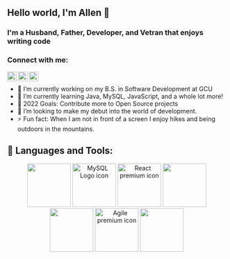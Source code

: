## Hello world, I'm Allen 👋
### I'm a Husband, Father, Developer, and Vetran that enjoys writing code

### Connect with me:
[<img align="left" alt="TheMightyCraig | LinkedIn" width="22px" src="https://cdn.jsdelivr.net/npm/simple-icons@v3/icons/linkedin.svg" />][linkedin]
[<img align="left" alt="TheMightyCraig | Instagram" width="22px" src="https://cdn.jsdelivr.net/npm/simple-icons@v3/icons/pluralsight.svg" />][pluralsight]
[<img align="left" alt="TheMightyCraig | YouTube" width="22px" src="https://cdn.jsdelivr.net/npm/simple-icons@v3/icons/youtube.svg" />][youtube]
<br />
- 🔭 I’m currently working on my B.S. in Software Development at GCU
- 🌱 I’m currently learning Java, MySQL, JavaScript, and a whole lot more!
- 🥅 2022 Goals: Contribute more to Open Source projects
- 👯 I’m looking to make my debut into the world of development.
- ⚡ Fun fact: When I am not in front of a screen I enjoy hikes and being outdoors in the mountains.




## 🧰 Languages and Tools:
<p align="center">  
 <img src="https://cdn.jsdelivr.net/npm/programming-languages-logos/src/java/java.png" height="100">
 <img alt="MySQL Logo icon" src="https://img.icons8.com/ios-filled/344/mysql-logo.png" lazy="loaded"  height="100"> 
 <img width="100" height="100" src="https://www.flaticon.com/premium-icon/icons/svg/1183/1183672.svg" alt="React premium icon" title="React premium icon" class="loaded">
 <img src="https://cdn.jsdelivr.net/npm/programming-languages-logos/src/javascript/javascript.png" height="100">
 <img src="https://cdn.jsdelivr.net/npm/programming-languages-logos/src/html/html.png" height="100">
 <img width="100" height="100" src="https://www.flaticon.com/premium-icon/icons/svg/2974/2974331.svg" alt="Agile premium icon" title="Agile premium icon" class="loaded">
 <img width="100" height="100" id="details-enlarged-image" class="js-search-result-thumbnail responsive-img" src="https://as2.ftcdn.net/jpg/03/22/95/69/500_F_322956978_9ESBVewTYdhSu9G6qf2JazX9tUsdh53g.jpg"  >
  

</p>


[pluralsight]: https://app.pluralsight.com/profile/TheMightyCraig
[youtube]: https://www.youtube.com/channel/UCCnIYZl63t0yWPRST99OvNA
[linkedin]: www.linkedin.com/in/allen-c-036693184
